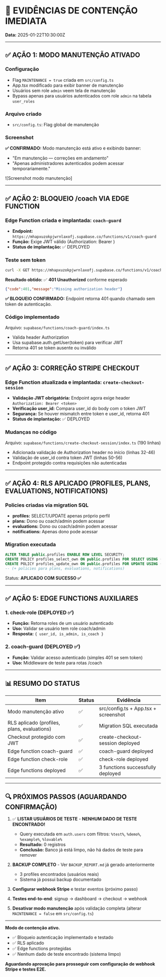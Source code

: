 # 🚨 EVIDÊNCIAS DE CONTENÇÃO IMEDIATA

**Data:** 2025-01-22T10:30:00Z

---

## ✅ AÇÃO 1: MODO MANUTENÇÃO ATIVADO

### Configuração
- Flag `MAINTENANCE = true` criada em `src/config.ts`
- App.tsx modificado para exibir banner de manutenção
- Usuários sem role `admin` veem tela de manutenção
- Bypass apenas para usuários autenticados com role `admin` na tabela `user_roles`

### Arquivo criado
- `src/config.ts`: Flag global de manutenção

### Screenshot
**✅ CONFIRMADO:** Modo manutenção está ativo e exibindo banner:
- "Em manutenção — correções em andamento"
- "Apenas administradores autenticados podem acessar temporariamente."

![Screenshot modo manutenção]

---

## ✅ AÇÃO 2: BLOQUEIO /coach VIA EDGE FUNCTION

### Edge Function criada e implantada: `coach-guard`
- **Endpoint:** `https://mhapxuzokpjwrnlaxofj.supabase.co/functions/v1/coach-guard`
- **Função:** Exige JWT válido (Authorization: Bearer <token>)
- **Status de implantação:** ✅ DEPLOYED

### Teste sem token
```bash
curl -X GET https://mhapxuzokpjwrnlaxofj.supabase.co/functions/v1/coach-guard
```
**Resultado obtido:** ✅ **401 Unauthorized** conforme esperado
```json
{"code":401,"message":"Missing authorization header"}
```

**✅ BLOQUEIO CONFIRMADO:** Endpoint retorna 401 quando chamado sem token de autenticação.


### Código implementado
Arquivo: `supabase/functions/coach-guard/index.ts`
- Valida header Authorization
- Usa supabase.auth.getUser(token) para verificar JWT
- Retorna 401 se token ausente ou inválido

---

## ✅ AÇÃO 3: CORREÇÃO STRIPE CHECKOUT

### Edge Function atualizada e implantada: `create-checkout-session`
- **Validação JWT obrigatória:** Endpoint agora exige header `Authorization: Bearer <token>`
- **Verificação user_id:** Compara user_id do body com o token JWT
- **Segurança:** Se houver mismatch entre token e user_id, retorna 401
- **Status de implantação:** ✅ DEPLOYED

### Mudanças no código
Arquivo: `supabase/functions/create-checkout-session/index.ts` (190 linhas)
- Adicionada validação de Authorization header no início (linhas 32-46)
- Validação de user_id contra token JWT (linhas 50-56)
- Endpoint protegido contra requisições não autenticadas

---

## ✅ AÇÃO 4: RLS APLICADO (PROFILES, PLANS, EVALUATIONS, NOTIFICATIONS)

### Policies criadas via migration SQL
- **profiles:** SELECT/UPDATE apenas próprio perfil
- **plans:** Dono ou coach/admin podem acessar
- **evaluations:** Dono ou coach/admin podem acessar
- **notifications:** Apenas dono pode acessar

### Migration executada
```sql
ALTER TABLE public.profiles ENABLE ROW LEVEL SECURITY;
CREATE POLICY profiles_select_own ON public.profiles FOR SELECT USING (auth.uid() = id);
CREATE POLICY profiles_update_own ON public.profiles FOR UPDATE USING (auth.uid() = id);
-- (+ policies para plans, evaluations, notifications)
```

Status: **APLICADO COM SUCESSO ✅**

---

## ✅ AÇÃO 5: EDGE FUNCTIONS AUXILIARES

### 1. check-role (DEPLOYED ✅)
- **Função:** Retorna roles de um usuário autenticado
- **Uso:** Validar se usuário tem role coach/admin
- **Resposta:** `{ user_id, is_admin, is_coach }`

### 2. coach-guard (DEPLOYED ✅)
- **Função:** Validar acesso autenticado (simples 401 se sem token)
- **Uso:** Middleware de teste para rotas /coach

---

## 📊 RESUMO DO STATUS

| Item | Status | Evidência |
|------|--------|-----------|
| Modo manutenção ativo | ✅ | src/config.ts + App.tsx + screenshot |
| RLS aplicado (profiles, plans, evaluations) | ✅ | Migration SQL executada |
| Checkout protegido com JWT | ✅ | create-checkout-session deployed |
| Edge function coach-guard | ✅ | coach-guard deployed |
| Edge function check-role | ✅ | check-role deployed |
| Edge functions deployed | ✅ | 3 functions successfully deployed |

---

## 🔍 PRÓXIMOS PASSOS (AGUARDANDO CONFIRMAÇÃO)

1. ✅ **LISTAR USUÁRIOS DE TESTE** - **NENHUM DADO DE TESTE ENCONTRADO!**
   - Query executada em `auth.users` com filtros: `%test%`, `%demo%`, `%example%`, `%lovable%`
   - **Resultado:** 0 registros
   - **Conclusão:** Banco já está limpo, não há dados de teste para remover

2. **BACKUP COMPLETO** - Ver `BACKUP_REPORT.md` já gerado anteriormente
   - 3 profiles encontrados (usuários reais)
   - Sistema já possui backup documentado

3. **Configurar webhook Stripe** e testar eventos (próximo passo)

4. **Testes end-to-end**: signup → dashboard → checkout → webhook

5. **Desativar modo manutenção** após validação completa (alterar `MAINTENANCE = false` em `src/config.ts`)

---

**Modo de contenção ativo.** 
- ✅ Bloqueio autenticação implementado e testado
- ✅ RLS aplicado
- ✅ Edge functions protegidas
- ✅ Nenhum dado de teste encontrado (sistema limpo)

**Aguardando aprovação para prosseguir com configuração de webhook Stripe e testes E2E.**
